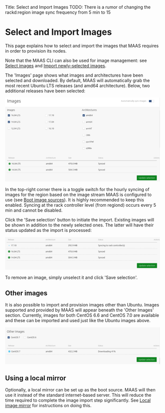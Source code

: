 Title: Select and Import Images
TODO:  There is a rumor of changing the rackd:region image sync frequency from 5 min to 15


# Select and Import Images

This page explains how to select and import the images that MAAS requires in
order to provision its nodes.

Note that the MAAS CLI can also be used for image management: see
[Select images][cli-select-images] and 
[Import newly-selected images][cli-import-newly-selected-images].

The 'Images' page shows what images and architectures have been selected and
downloaded. By default, MAAS will automatically grab the most recent Ubuntu LTS
releases (and amd64 architecture). Below, two additional releases have been
selected:

![select and import images][img__select-and-import-images]

In the top-right corner there is a toggle switch for the hourly syncing of
images for the region based on the image stream MAAS is configured to use (see
[Boot image sources][images-boot-image-sources]). It is highly recommended to
keep this enabled. Syncing at the rack controller level (from regiond) occurs
every 5 min and cannot be disabled.

Click the 'Save selection' button to initiate the import. Existing images will
be shown in addition to the newly selected ones. The latter will have their
status updated as the import is processed:

![ubuntu images importing][img__ubuntu-images-importing]

To remove an image, simply unselect it and click 'Save selection'.


## Other images

It is also possible to import and provision images other than Ubuntu. Images
supported and provided by MAAS will appear beneath the 'Other Images' section.
Currently, images for both CentOS 6.6 and CentOS 7.0 are available and these
can be imported and used just like the Ubuntu images above.

![other images importing][img__other-images-importing]


## Using a local mirror

Optionally, a local mirror can be set up as the boot source. MAAS will then use
it instead of the standard internet-based server. This will reduce the time
required to complete the image import step significantly. See
[Local image mirror][mirror] for instructions on doing this.


<!-- LINKS -->

[cli-select-images]: manage-cli-images.md#select-images
[cli-import-newly-selected-images]: manage-cli-images.md#import-newly-selected-images
[images-boot-image-sources]: installconfig-images.md#boot-image-sources
[mirror]: installconfig-images-mirror.md

[img__select-and-import-images]: ../media/installconfig-images-import__2.3_select-and-import-images.png
[img__ubuntu-images-importing]: ../media/installconfig-images-import__2.3_ubuntu-images-importing.png
[img__other-images-importing]: ../media/installconfig-images-import__2.3_other-images-importing.png
